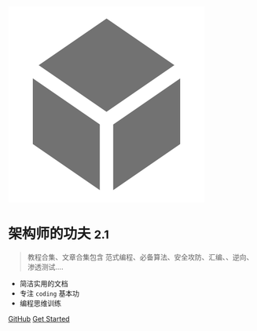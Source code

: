 <!-- _coverpage.md -->

![logo](img/icon.svg)

# 架构师的功夫 <small>2.1</small>

> 教程合集、文章合集包含 范式编程、必备算法、安全攻防、汇编、、逆向、渗透测试....

- 简洁实用的文档
- 专注 `coding` 基本功
- 编程思维训练

[GitHub](https://github.com/xiaomiwujiecao/KongFuOfArchitect)
[Get Started](#整体目录)